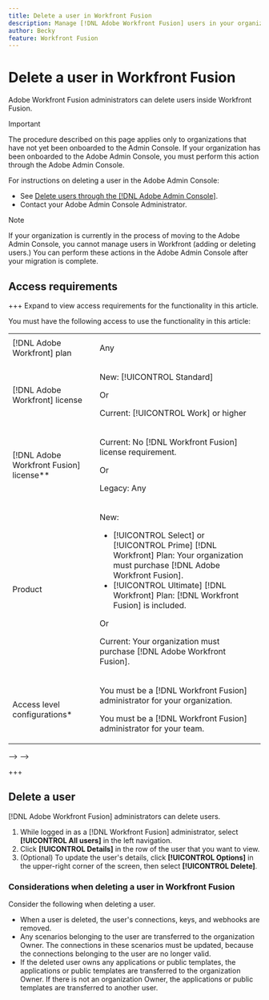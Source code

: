 ```yaml
---
title: Delete a user in Workfront Fusion
description: Manage [!DNL Adobe Workfront Fusion] users in your organization
author: Becky
feature: Workfront Fusion
---
```

# Delete a user in Workfront Fusion

Adobe Workfront Fusion administrators can delete users inside Workfront Fusion.

>[!IMPORTANT]
>
>The procedure described on this page applies only to organizations that have not yet been onboarded to the Admin Console. If your organization has been onboarded to the Adobe Admin Console, you must perform this action through the Adobe Admin Console.
>
>For instructions on deleting a user in the Adobe Admin Console:
>
>* See [Delete users through the [!DNL Adobe Admin Console]](/help/workfront-fusion/set-up-and-manage-workfront-fusion/set-up-and-manage-orgs-and-teams/manage-users-and-teams/delete-users-admin-console.md).
>* Contact your Adobe Admin Console Administrator.
>
<!--
>For a list of procedures that differ based on whether your organization has been onboarded to the Adobe Admin Console, see [Platform-based administration differences (Adobe Workfront Fusion/Adobe Business Platform)](../../workfront-fusion/fusion-in-admin-console/fusion-adobe-admin-console.md).-->


>[!NOTE]
>
>If your organization is currently in the process of moving to the Adobe Admin Console, you cannot manage users in Workfront (adding or deleting users.) You can perform these actions in the Adobe Admin Console after your migration is complete.

## Access requirements

+++ Expand to view access requirements for the functionality in this article.

You must have the following access to use the functionality in this article:

<table style="table-layout:auto">
 <col> 
 <col> 
 <tbody> 
  <tr> 
   <td role="rowheader">[!DNL Adobe Workfront] plan</td> 
   <td> <p>Any</p> </td> 
  </tr> 
  <tr data-mc-conditions=""> 
   <td role="rowheader">[!DNL Adobe Workfront] license</td> 
   <td> <p>New: [!UICONTROL Standard]</p><p>Or</p><p>Current: [!UICONTROL Work] or higher</p> </td> 
  </tr> 
  <tr> 
   <td role="rowheader">[!DNL Adobe Workfront Fusion] license**</td> 
   <td>
   <p>Current: No [!DNL Workfront Fusion] license requirement.</p>
   <p>Or</p>
   <p>Legacy: Any </p>
   </td> 
  </tr> 
  <tr> 
   <td role="rowheader">Product</td> 
   <td>
   <p>New:</p> <ul><li>[!UICONTROL Select] or [!UICONTROL Prime] [!DNL Workfront] Plan: Your organization must purchase [!DNL Adobe Workfront Fusion].</li><li>[!UICONTROL Ultimate] [!DNL Workfront] Plan: [!DNL Workfront Fusion] is included.</li></ul>
   <p>Or</p>
   <p>Current: Your organization must purchase [!DNL Adobe Workfront Fusion].</p>
   </td> 
  </tr>
  <tr data-mc-conditions=""> 
   <td role="rowheader">Access level configurations*</td> 
  
   <td> 
     <p>You must be a [!DNL Workfront Fusion] administrator for your organization.</p>
     <p>You must be a [!DNL Workfront Fusion] administrator for your team.</p>
   </td> 
  </tr> 
   </td> 
  </tr> 
 </tbody> 
</table>

<!--<!--For more detail about the information in this table, see [Access requirements in Workfront documentation](/help/quicksilver/administration-and-setup/add-users/access-levels-and-object-permissions/access-level-requirements-in-documentation.md).-->-->

<!--<!--For information on [!DNL Adobe Workfront Fusion] licenses, see [[!DNL Adobe Workfront Fusion] licenses](../../workfront-fusion/get-started/license-automation-vs-integration.md).-->-->

+++

## Delete a user 

[!DNL Adobe Workfront Fusion] administrators can delete users.

1. While logged in as a [!DNL Workfront Fusion] administrator, select **[!UICONTROL All users]** in the left navigation.
1. Click **[!UICONTROL Details]** in the row of the user that you want to view.
1. (Optional) To update the user's details, click **[!UICONTROL Options]** in the upper-right corner of the screen, then select **[!UICONTROL Delete]**.

### Considerations when deleting a user in Workfront Fusion

Consider the following when deleting a user.

* When a user is deleted, the user's connections, keys, and webhooks are removed. 
* Any scenarios belonging to the user are transferred to the organization Owner. The connections in these scenarios must be updated, because the connections belonging to the user are no longer valid.
* If the deleted user owns any applications or public templates, the applications or public templates are transferred to the organization Owner. If there is not an organization Owner, the applications or public templates are transferred to another user.
